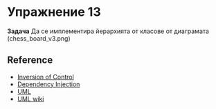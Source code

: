 Упражнение 13
===

**Задача** Да се имплементира йерархията от класове от диаграмата (chess_board_v3.png)

Reference
---
 * [Inversion of Control](https://en.wikipedia.org/wiki/Inversion_of_control)
 * [Dependency Injection](https://en.wikipedia.org/wiki/Dependency_injection)
 * [UML](http://www.uml.org)
 * [UML wiki](https://en.wikipedia.org/wiki/Unified_Modeling_Language)
